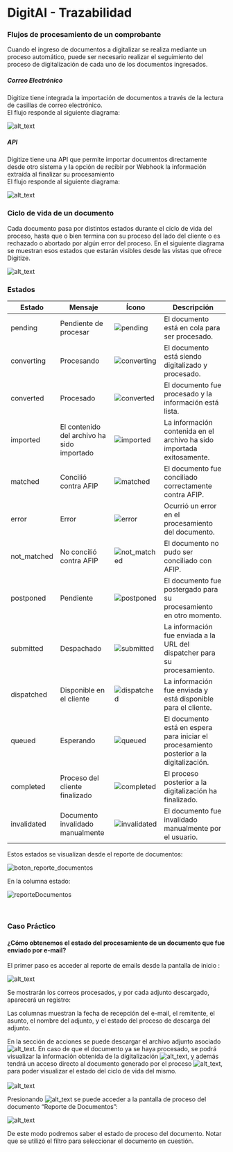 
# DigitAI - Trazabilidad

### Flujos de procesamiento de un comprobante

Cuando el ingreso de documentos a digitalizar se realiza mediante un proceso automático, puede ser necesario realizar el seguimiento del proceso de digitalización de cada uno de los documentos ingresados.

<!-- tabs:start -->
##### **Correo Electrónico**

Digitize tiene integrada la importación de documentos a través de la lectura de casillas de correo electrónico.<br>
El flujo responde al siguiente diagrama:

![alt_text](./images/image87.png "flow")

##### **API**

Digitize tiene una API que permite importar documentos directamente desde otro sistema y la opción de recibir por Webhook la información extraída al finalizar su procesamiento <br>
El flujo responde al siguiente diagrama:

![alt_text](./images/image98.png "flow")
<!-- tabs:end -->

### Ciclo de vida de un documento

Cada documento pasa por distintos estados durante el ciclo de vida del proceso, hasta que o bien termina con su proceso del lado del cliente o es rechazado o abortado por algún error del proceso. En el siguiente diagrama se muestran esos estados que estarán visibles desde las vistas que ofrece Digitize.

![alt_text](./images/image88.png "flow_status")

### **Estados**

| Estado            | Mensaje                                   | Ícono | Descripción |
|------------------|---------------------------------|----------------|--------------|
| pending         | Pendiente de procesar          | ![pending](./images/pending.png "pending") | El documento está en cola para ser procesado. |
| converting      | Procesando                     | ![converting](./images/converting.png "converting") | El documento está siendo digitalizado y procesado. |
| converted       | Procesado                      | ![converted](./images/converted.png "converted") | El documento fue procesado y la información está lista. |
| imported     | El contenido del archivo ha sido importado | ![imported](./images/imported.png "imported")   | La información contenida en el archivo ha sido importada exitosamente. |
| matched      | Concilió contra AFIP                   | ![matched](./images/matched.png "matched")           | El documento fue conciliado correctamente contra AFIP. |
| error          | Error                          | ![error](./images/error.png "error") | Ocurrió un error en el procesamiento del documento. |
| not_matched | No concilió contra AFIP | ![not_matched](./images/not_matched.png "not_matched") | El documento no pudo ser conciliado con AFIP. |
| postponed    | Pendiente                           | ![postponed](./images/postponed.png "postponed")      | El documento fue postergado para su procesamiento en otro momento. |
| submitted       | Despachado                     | ![submitted](./images/submitted.png "submitted") | La información fue enviada a la URL del dispatcher para su procesamiento. |
| dispatched      | Disponible en el cliente       | ![dispatched](./images/dispatched.png "dispatched") | La información fue enviada y está disponible para el cliente. |
| queued         | Esperando                       | ![queued](./images/queued.png "queued") | El documento está en espera para iniciar el procesamiento posterior a la digitalización. |
| completed      | Proceso del cliente finalizado  | ![completed](./images/completed.png "completed") | El proceso posterior a la digitalización ha finalizado. |
| invalidated  | Documento invalidado manualmente    | ![invalidated](./images/invalidated.png "invalidated") | El documento fue invalidado manualmente por el usuario. |


Estos estados se visualizan desde el reporte de documentos:

![boton_reporte_documentos](./images/image27.png "boton_reporte_documentos")

En la columna estado:

![reporteDocumentos](./images/reporteDocumentos.png "reporte_documentos")

<br>

### Caso Práctico


#### ¿Cómo obtenemos el estado del procesamiento de un documento que fue enviado por e-mail?

El primer paso es acceder al reporte de emails desde la pantalla de inicio :

![alt_text](./images/home_emails.png "home_emails") 

Se mostrarán los correos procesados, y por cada adjunto descargado, aparecerá un registro: 
<br>

Las columnas muestran la fecha de recepción del e-mail, el remitente, el asunto, el nombre del adjunto, y el estado del proceso de descarga del adjunto. <br>

En la sección de acciones se puede descargar el archivo adjunto asociado ![alt_text](./images/descarga_comprobantes.png "descarga_documento"). En caso de que el documento ya se haya procesado, se podrá visualizar la información obtenida de la digitalización ![alt_text](./images/datos_comprobantes.png "datos_comprobantes"), y además tendrá un acceso directo al documento generado por el proceso ![alt_text](./images/informacion_proceso_documento.png "datos_proceso"), para poder visualizar el estado del ciclo de vida del mismo.
<br>
<br>
![alt_text](./images/reporte_emails.png "reporte_emails") 
<br>

Presionando ![alt_text](./images/informacion_proceso_documento.png "datos_proceso") se puede acceder a la pantalla de proceso del documento “Reporte de Documentos”:
<br>

![alt_text](./images/documento_filtrado.png "documento_filtrado")

De este modo podremos saber el estado de proceso del documento. Notar que se utilizó el filtro para seleccionar el documento en cuestión.

